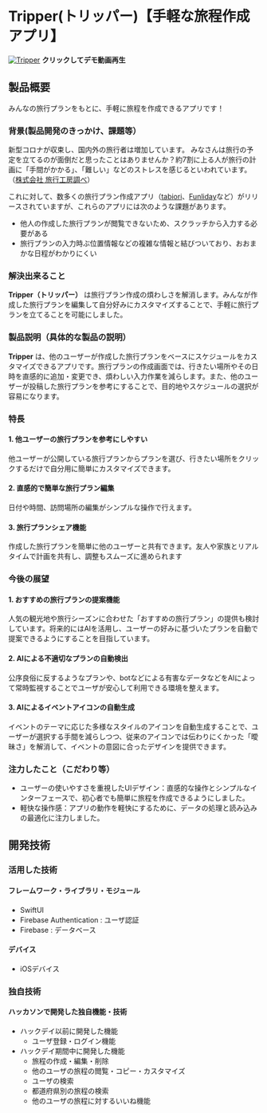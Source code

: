 # Tripper(トリッパー)【手軽な旅程作成アプリ】

[![Tripper](https://github.com/user-attachments/assets/f686cf56-0399-4be9-a111-926cb9a5e150)](https://www.canva.com/design/DAGUuXfYn10/C_nEnGAhQ6wl7HIEXvoSzw/watch?utm_content=DAGUuXfYn10&utm_campaign=designshare&utm_medium=link&utm_source=editor)
**クリックしてデモ動画再生**
## 製品概要
みんなの旅行プランをもとに、手軽に旅程を作成できるアプリです！

### 背景(製品開発のきっかけ、課題等）
新型コロナが収束し、国内外の旅行者は増加しています。
みなさんは旅行の予定を立てるのが面倒だと思ったことはありませんか？約7割に上る人が旅行の計画に「手間がかかる」、「難しい」などのストレスを感じるといわれています。（[株式会社 旅行工房調べ](https://about.tabikobo.com/news/press/2018/06/180605/)）


これに対して、数多くの旅行プラン作成アプリ（[tabiori](https://tabiori.com/)、[Funliday](https://www.funliday.com/jp)など）がリリースされていますが、これらのアプリには次のような課題があります。

* 他人の作成した旅行プランが閲覧できないため、スクラッチから入力する必要がある
* 旅行プランの入力時ぶ位置情報などの複雑な情報と結びついており、おおまかな日程がわかりにくい

### 解決出来ること
**Tripper（トリッパー）** は旅行プラン作成の煩わしさを解消します。みんなが作成した旅行プランを編集して自分好みにカスタマイズすることで、手軽に旅行プランを立てることを可能にしました。 

### 製品説明（具体的な製品の説明）
**Tripper** は、他のユーザーが作成した旅行プランをベースにスケジュールをカスタマイズできるアプリです。旅行プランの作成画面では、行きたい場所やその日時を直感的に追加・変更でき、煩わしい入力作業を減らします。また、他のユーザーが投稿した旅行プランを参考にすることで、目的地やスケジュールの選択が容易になります。

### 特長
#### 1. 他ユーザーの旅行プランを参考にしやすい
他ユーザーが公開している旅行プランからプランを選び、行きたい場所をクリックするだけで自分用に簡単にカスタマイズできます。

#### 2. 直感的で簡単な旅行プラン編集
日付や時間、訪問場所の編集がシンプルな操作で行えます。

#### 3. 旅行プランシェア機能
作成した旅行プランを簡単に他のユーザーと共有できます。友人や家族とリアルタイムで計画を共有し、調整もスムーズに進められます

### 今後の展望
#### 1. おすすめの旅行プランの提案機能
人気の観光地や旅行シーズンに合わせた「おすすめの旅行プラン」の提供も検討しています。将来的にはAIを活用し、ユーザーの好みに基づいたプランを自動で提案できるようにすることを目指しています。

#### 2. AIによる不適切なプランの自動検出
公序良俗に反するようなプランや、botなどによる有害なデータなどをAIによって常時監視することでユーザが安心して利用できる環境を整えます。

#### 3. AIによるイベントアイコンの自動生成
イベントのテーマに応じた多様なスタイルのアイコンを自動生成することで、ユーザーが選択する手間を減らしつつ、従来のアイコンでは伝わりにくかった「曖昧さ」を解消して、イベントの意図に合ったデザインを提供できます。

### 注力したこと（こだわり等）
* ユーザーの使いやすさを重視したUIデザイン：直感的な操作とシンプルなインターフェースで、初心者でも簡単に旅程を作成できるようにしました。
* 軽快な操作感：アプリの動作を軽快にするために、データの処理と読み込みの最適化に注力しました。

## 開発技術
### 活用した技術

#### フレームワーク・ライブラリ・モジュール
* SwiftUI　
* Firebase Authentication : ユーザ認証
* Firebase : データベース

#### デバイス
* iOSデバイス

### 独自技術
#### ハッカソンで開発した独自機能・技術
* ハックデイ以前に開発した機能
  * ユーザ登録・ログイン機能
* ハックデイ期間中に開発した機能
  * 旅程の作成・編集・削除
  * 他のユーザの旅程の閲覧・コピー・カスタマイズ
  * ユーザの検索
  * 都道府県別の旅程の検索
  * 他のユーザの旅程に対するいいね機能  
